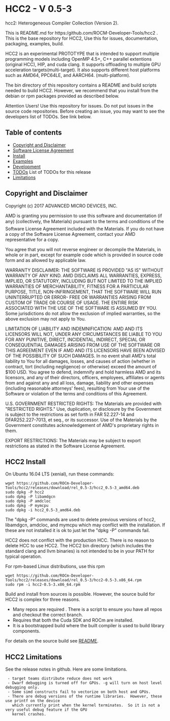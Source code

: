 HCC2 - V 0.5-3
==============

hcc2:  Heterogeneous Compiler Collection (Version 2). 

This is README.md for https:/github.com/ROCM-Developer-Tools/hcc2 .  This is the base repository for HCC2,  Use this for issues, documentation, packaging, examples, build.  

HCC2 is an experimental PROTOTYPE that is intended to support multiple programming models including OpenMP 4.5+, C++ parallel extentions (original HCC), HIP, and cuda clang.  It supports offloading to multiple GPU acceleration targets(multi-target).  It also supports different host platforms such as AMD64, PPC64LE, and AARCH64. (multi-platform). 

The bin directory of this repository contains a README and build scripts needed to build HCC2. However, we recommend that you install from the debian or rpm packages provided as described below.

Attention Users!  Use this repository for issues. Do not put issues in the source code repositories.  Before creating an issue, you may want to see the developers list of TODOs.  See link below.

Table of contents
-----------------

- [Copyright and Disclaimer](#Copyright)
- [Software License Agreement](LICENSE)
- [Install](#Install)
- [Examples](examples)
- [Development](DEVELOPMENT.md)
- [TODOs](bin/TODOs) List of TODOs for this release
- [Limitations](#Limitations)

## Copyright and Disclaimer

<A NAME="Copyright">
Copyright (c) 2017 ADVANCED MICRO DEVICES, INC.

AMD is granting you permission to use this software and documentation (if any) (collectively, the 
Materials) pursuant to the terms and conditions of the Software License Agreement included with the 
Materials.  If you do not have a copy of the Software License Agreement, contact your AMD 
representative for a copy.

You agree that you will not reverse engineer or decompile the Materials, in whole or in part, except for 
example code which is provided in source code form and as allowed by applicable law.

WARRANTY DISCLAIMER: THE SOFTWARE IS PROVIDED "AS IS" WITHOUT WARRANTY OF ANY 
KIND.  AMD DISCLAIMS ALL WARRANTIES, EXPRESS, IMPLIED, OR STATUTORY, INCLUDING BUT NOT 
LIMITED TO THE IMPLIED WARRANTIES OF MERCHANTABILITY, FITNESS FOR A PARTICULAR 
PURPOSE, TITLE, NON-INFRINGEMENT, THAT THE SOFTWARE WILL RUN UNINTERRUPTED OR ERROR-
FREE OR WARRANTIES ARISING FROM CUSTOM OF TRADE OR COURSE OF USAGE.  THE ENTIRE RISK 
ASSOCIATED WITH THE USE OF THE SOFTWARE IS ASSUMED BY YOU.  Some jurisdictions do not 
allow the exclusion of implied warranties, so the above exclusion may not apply to You. 

LIMITATION OF LIABILITY AND INDEMNIFICATION:  AMD AND ITS LICENSORS WILL NOT, 
UNDER ANY CIRCUMSTANCES BE LIABLE TO YOU FOR ANY PUNITIVE, DIRECT, INCIDENTAL, 
INDIRECT, SPECIAL OR CONSEQUENTIAL DAMAGES ARISING FROM USE OF THE SOFTWARE OR THIS 
AGREEMENT EVEN IF AMD AND ITS LICENSORS HAVE BEEN ADVISED OF THE POSSIBILITY OF SUCH 
DAMAGES.  In no event shall AMD's total liability to You for all damages, losses, and 
causes of action (whether in contract, tort (including negligence) or otherwise) 
exceed the amount of $100 USD.  You agree to defend, indemnify and hold harmless 
AMD and its licensors, and any of their directors, officers, employees, affiliates or 
agents from and against any and all loss, damage, liability and other expenses 
(including reasonable attorneys' fees), resulting from Your use of the Software or 
violation of the terms and conditions of this Agreement.  

U.S. GOVERNMENT RESTRICTED RIGHTS: The Materials are provided with "RESTRICTED RIGHTS." 
Use, duplication, or disclosure by the Government is subject to the restrictions as set 
forth in FAR 52.227-14 and DFAR252.227-7013, et seq., or its successor.  Use of the 
Materials by the Government constitutes acknowledgement of AMD's proprietary rights in them.

EXPORT RESTRICTIONS: The Materials may be subject to export restrictions as stated in the 
Software License Agreement.

## HCC2 Install

<A NAME="Install">
On Ubuntu 16.04 LTS (xenial), run these commands:

```
wget https://github.com/ROCm-Developer-Tools/hcc2/releases/download/rel_0.5-3/hcc2_0.5-3_amd64.deb
sudo dpkg -P hcc2
sudo dpkg -P libamdgcn
sudo dpkg -P amdcloc
sudo dpkg -P mymcpu
sudo dpkg -i hcc2_0.5-3_amd64.deb
```
The "dpkg -P" commands are used to delete previous versions of hcc2, libamdgcn, amdcloc, and mymcpu which may conflict with the installation.  If these are not installed it is ok to just let the "dpkg -P" commands fail.

HCC2 does not conflict with the production HCC. There is no reason to delete HCC to use HCC2. The HCC2 bin directory (which includes the standard clang and llvm binaries) is not intended to be in your PATH for typical operation.

For rpm-based Linux distributions, use this rpm
```
wget https://github.com/ROCm-Developer-Tools/hcc2/releases/download/rel_0.5-3/hcc2-0.5-3.x86_64.rpm
sudo rpm -i hcc2-0.5-3.x86_64.rpm
```
Build and install from sources is possible.  However, the source build for HCC2 is complex for three reasons.  
- Many repos are required .  There is a script to ensure you have all repos and checkout the correct branch. 
- Requires that both the Cuda SDK and ROCm are installed. 
- It is a bootstrapped build where the built compiler is used to build library components. 

For details on the source build see [README](bin/README).

## HCC2 Limitations

<A NAME="Limitations">

See the release notes in github.  Here are some limitations. 

```
 - target teams distribute reduce does not work
 - Dwarf debugging is turned off for GPUs. -g will turn on host level debugging only.
 - Some simd constructs fail to vectorize on both host and GPUs.  
 - There are debug versions of the runtime libraries.  However, these use printf on the device
   which currently print when the kernel terminates.  So it is not a very useful debug feature if the GPU 
   kernel crashes. 
```
